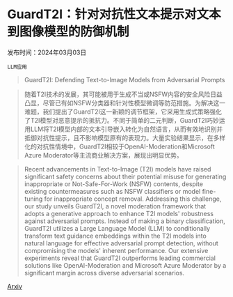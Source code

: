 # GuardT2I：针对对抗性文本提示对文本到图像模型的防御机制

发布时间：2024年03月03日

`LLM应用`

> GuardT2I: Defending Text-to-Image Models from Adversarial Prompts

> 随着T2I技术的发展，其可能被用于生成不当或NSFW内容的安全风险日益凸显，尽管已有如NSFW分类器和针对性模型微调等防范措施。为解决这一难题，我们提出了GuardT2I这一新颖的调节框架，它采用生成式策略强化了T2I模型对恶意提示的抵抗力。不同于简单的二元判断，GuardT2I巧妙运用LLM将T2I模型内部的文本引导嵌入转化为自然语言，从而有效地识别并抵御对抗性提示，且不影响模型原有的表现力。大量实验结果显示，在多样化的对抗性情境中，GuardT2I相较于OpenAI-Moderation和Microsoft Azure Moderator等主流商业解决方案，展现出明显优势。

> Recent advancements in Text-to-Image (T2I) models have raised significant safety concerns about their potential misuse for generating inappropriate or Not-Safe-For-Work (NSFW) contents, despite existing countermeasures such as NSFW classifiers or model fine-tuning for inappropriate concept removal. Addressing this challenge, our study unveils GuardT2I, a novel moderation framework that adopts a generative approach to enhance T2I models' robustness against adversarial prompts. Instead of making a binary classification, GuardT2I utilizes a Large Language Model (LLM) to conditionally transform text guidance embeddings within the T2I models into natural language for effective adversarial prompt detection, without compromising the models' inherent performance. Our extensive experiments reveal that GuardT2I outperforms leading commercial solutions like OpenAI-Moderation and Microsoft Azure Moderator by a significant margin across diverse adversarial scenarios.

[Arxiv](https://arxiv.org/abs/2403.01446)